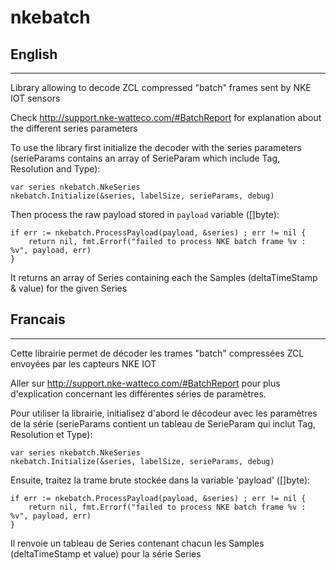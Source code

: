 # nkebatch

English
-------------
-------------
Library allowing to decode ZCL compressed "batch" frames sent by NKE IOT sensors

Check http://support.nke-watteco.com/#BatchReport for explanation about the different series parameters 

To use the library first initialize the decoder with the series parameters (serieParams contains an array of SerieParam which include Tag, Resolution and Type): 

```
var series nkebatch.NkeSeries
nkebatch.Initialize(&series, labelSize, serieParams, debug)
```
Then process the raw payload stored in `payload` variable ([]byte): 

```
if err := nkebatch.ProcessPayload(payload, &series) ; err != nil {
    return nil, fmt.Errorf("failed to process NKE batch frame %v : %v", payload, err)
}
````
  
It returns an array of Series containing each the Samples (deltaTimeStamp & value) for the given Series


Francais
-------------
-------------

Cette librairie permet de décoder les trames "batch" compressées ZCL envoyées par les capteurs NKE IOT

Aller sur http://support.nke-watteco.com/#BatchReport pour plus d'explication concernant les différentes séries de paramètres.

Pour utiliser la librairie, initialisez d'abord le décodeur avec les paramètres de la série (serieParams contient un tableau de SerieParam qui inclut Tag, Resolution et Type): 

```
var series nkebatch.NkeSeries
nkebatch.Initialize(&series, labelSize, serieParams, debug)
```
Ensuite, traitez la trame brute stockée dans la variable 'payload' ([]byte): 

```
if err := nkebatch.ProcessPayload(payload, &series) ; err != nil {
    return nil, fmt.Errorf("failed to process NKE batch frame %v : %v", payload, err)
}
````
  
Il renvoie un tableau de Series contenant chacun les Samples (deltaTimeStamp et value) pour la série Series
